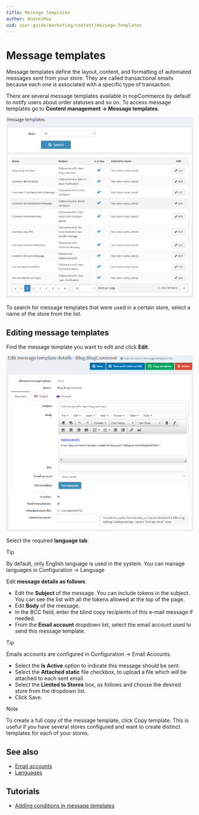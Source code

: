```yaml
---
title: Message templates
author: AndreiMaz
uid: user-guide/marketing/content/message-templates
---
```

# Message templates

Message templates define the layout, content, and formatting of automated messages sent from your store. They are called transactional emails because each one is associated with a specific type of transaction.

There are several message templates available in nopCommerce by default to notify users about order statuses and so on. To access message templates go to **Content management → Message templates**.

![MessageTemplate1](_static/message-templates/MessageTemplate1.png)

To search for message templates that were used in a certain store, select a name of the store from the list.

## Editing message templates

Find the message template you want to edit and click **Edit**.

![Editing message templates](_static/message-templates/MessageTemplate2.png)

Select the required **language tab**.

> [!TIP]
> By default, only English language is used in the system. You can manage languages in Configuration → Language

Edit **message details as follows**:

- Edit the **Subject** of the message. You can include tokens in the subject. You can see the list with all the tokens allowed at the top of the page.
- Edit **Body** of the message.
- In the BCC field, enter the blind copy recipients of this e-mail message if needed.
- From the **Email account** dropdown list, select the email account used to send this message template.

> [!TIP]
> Emails accounts are configured in Configuration → Email Accounts.

- Select the **Is Active** option to indicate this message should be sent.
- Select the **Attached static** file checkbox, to upload a file which will be attached to each sent email.
- Select the **Limited to Stores** box, as follows and choose the desired store from the dropdown list.
- Click Save.

> [!NOTE]
> To create a full copy of the message template, click Copy template. This is useful if you have several stores configured and want to create distinct templates for each of your stores.

## See also

- [Email accounts](xref:user-guide/configuring/system/email-accounts)
- [Languages](xref:user-guide/configuring/settingup/mainstore/languages)

## Tutorials

- [Adding conditions in message templates](https://www.youtube.com/watch?v=5chrb1yH1v4&feature=youtu.be)
